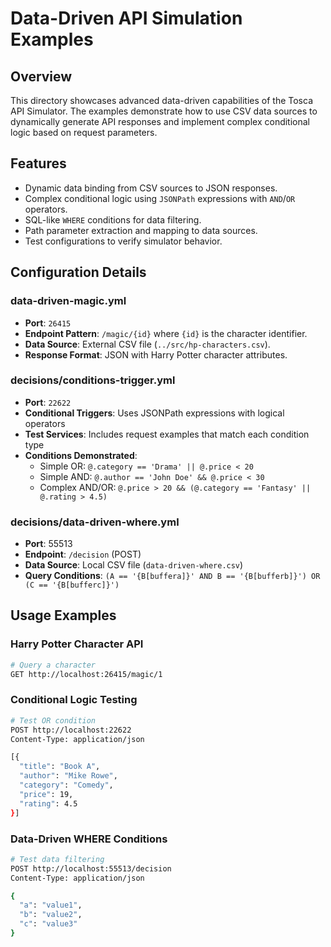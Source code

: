 # Data-Driven API Simulation Examples

## Overview

This directory showcases advanced data-driven capabilities of the Tosca API Simulator. The examples demonstrate how to use CSV data sources to dynamically generate API responses and implement complex conditional logic based on request parameters.

## Features

- Dynamic data binding from CSV sources to JSON responses.
- Complex conditional logic using `JSONPath` expressions with `AND`/`OR` operators.
- SQL-like `WHERE` conditions for data filtering.
- Path parameter extraction and mapping to data sources.
- Test configurations to verify simulator behavior.

## Configuration Details

### data-driven-magic.yml

- **Port**: `26415`
- **Endpoint Pattern**: `/magic/{id}` where `{id}` is the character identifier.
- **Data Source**: External CSV file (`../src/hp-characters.csv`).
- **Response Format**: JSON with Harry Potter character attributes.

### decisions/conditions-trigger.yml

- **Port**: `22622`
- **Conditional Triggers**: Uses JSONPath expressions with logical operators
- **Test Services**: Includes request examples that match each condition type
- **Conditions Demonstrated**:
  - Simple OR: `@.category == 'Drama' || @.price < 20`
  - Simple AND: `@.author == 'John Doe' && @.price < 30`
  - Complex AND/OR: `@.price > 20 && (@.category == 'Fantasy' || @.rating > 4.5)`

### decisions/data-driven-where.yml

- **Port**: 55513
- **Endpoint**: `/decision` (POST)
- **Data Source**: Local CSV file (`data-driven-where.csv`)
- **Query Conditions**: `(A == '{B[buffera]}' AND B == '{B[bufferb]}') OR (C == '{B[bufferc]}')`

## Usage Examples

### Harry Potter Character API

```bash
# Query a character
GET http://localhost:26415/magic/1
```

### Conditional Logic Testing

```bash
# Test OR condition
POST http://localhost:22622
Content-Type: application/json

[{
  "title": "Book A",
  "author": "Mike Rowe",
  "category": "Comedy",
  "price": 19,
  "rating": 4.5
}]
```

### Data-Driven WHERE Conditions

```bash
# Test data filtering
POST http://localhost:55513/decision
Content-Type: application/json

{
  "a": "value1",
  "b": "value2",
  "c": "value3"
}
```
